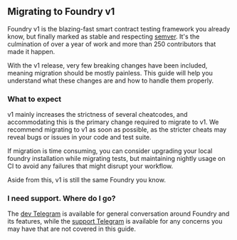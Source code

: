 ## Migrating to Foundry v1

Foundry v1 is the blazing-fast smart contract testing framework you already know, but finally marked as stable and respecting [semver](https://semver.org/). It's the culmination of over a year of work and more than 250 contributors that made it happen.

With the v1 release, very few breaking changes have been included, meaning migration should be mostly painless. This guide will help you understand what these changes are and how to handle them properly.

### What to expect

v1 mainly increases the strictness of several cheatcodes, and accommodating this is the primary change required to migrate to v1. We recommend migrating to v1 as soon as possible, as the stricter cheats may reveal bugs or issues in your code and test suite. 

If migration is time consuming, you can consider upgrading your local foundry installation while migrating tests, but maintaining nightly usage on CI to avoid any failures that might disrupt your workflow.

Aside from this, v1 is still the same Foundry you know.

### I need support. Where do I go?

The [dev Telegram](https://t.me/foundry_rs) is available for general conversation around Foundry and its features, while the [support Telegram](https://t.me/foundry_support) is available for any concerns you may have that are not covered in this guide.